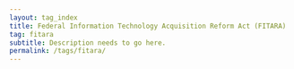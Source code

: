 ```yaml
---
layout: tag_index
title: Federal Information Technology Acquisition Reform Act (FITARA)
tag: fitara
subtitle: Description needs to go here.
permalink: /tags/fitara/
---
```

